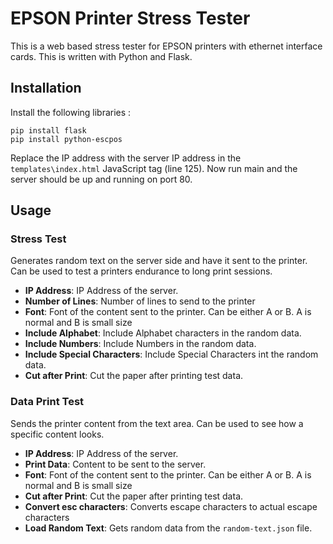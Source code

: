 # EPSON Printer Stress Tester

This is a web based stress tester for EPSON printers with ethernet interface cards. This is written with Python and Flask.

## Installation

Install the following libraries :

```shell
pip install flask
pip install python-escpos
```

Replace the IP address with the server IP address in the `templates\index.html` JavaScript tag (line 125). Now run main and the  server should be up and running on port 80.

## Usage
### Stress Test
Generates random text on the server side and have it sent to the printer. Can be used to test a printers endurance to long print sessions.

- **IP Address**: IP Address of the server.
- **Number of Lines**: Number of lines to send to the printer
- **Font**: Font of the content sent to the printer. Can be either A or B. A is normal and B is small size
- **Include Alphabet**: Include Alphabet characters in the random data.
- **Include Numbers**: Include Numbers in the random data.
- **Include Special Characters**: Include Special Characters int the random data.
- **Cut after Print**: Cut the paper after printing test data.

### Data Print Test
Sends the printer content from the text area. Can be used to see how a specific content looks.

- **IP Address**: IP Address of the server.
- **Print Data**: Content to be sent to the server.
- **Font**: Font of the content sent to the printer. Can be either A or B. A is normal and B is small size
- **Cut after Print**: Cut the paper after printing test data.
- **Convert esc characters**: Converts escape characters to actual escape characters
- **Load Random Text**: Gets random data from the `random-text.json` file.
